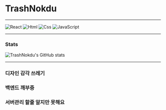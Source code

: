 # TrashNokdu
***
![React](https://img.shields.io/badge/React-61DAFB.svg?style=for-the-badge&logo=React&logoColor=white)  ![Html](https://img.shields.io/badge/Html-E34F26.svg?style=for-the-badge&logo=mysql&logoColor=white)
![Css](https://img.shields.io/badge/Css-1572B6?style=for-the-badge&logo=Css3&logoColor=White)
![JavaScript](https://img.shields.io/badge/javascript-F7DF1E.svg?style=for-the-badge&logo=javascript&logoColor=white)
***
### Stats
![TrashNokdu's GitHub stats](https://github-readme-stats.vercel.app/api?username=TrashNokdu)
***
### 디자인 감각 쓰레기
### 백엔드 깨부중
### 서버관리 할줄 알지만 못해요